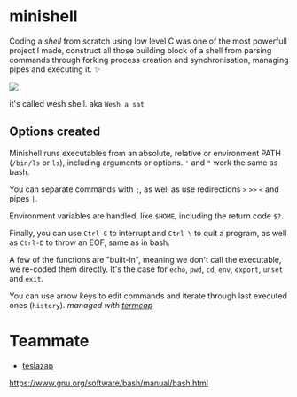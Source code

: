 # minishell

Coding a *shell* from scratch using low level C was one of the most powerfull project I made, construct all those building block of a shell from parsing commands
through forking process creation and synchronisation, managing pipes and executing it. ✨

<img src="https://images.amcnetworks.com/ifccenter.com/wp-content/uploads/2020/01/ghost-in-the-shell-1280.jpg">

it's called wesh shell. aka ``Wesh a sat``

## Options created

Minishell runs executables from an absolute, relative or environment PATH (``/bin/ls`` or ``ls``), including arguments or options. ``'`` and ``"`` work the same as bash.

You can separate commands with ``;``, as well as use redirections ``>`` ``>>`` ``<`` and pipes ``|``.

Environment variables are handled, like ``$HOME``, including the return code ``$?``.

Finally, you can use ``Ctrl-C`` to interrupt and ``Ctrl-\`` to quit a program, as well as ``Ctrl-D`` to throw an EOF, same as in bash.

A few of the functions are "built-in", meaning we don't call the executable, we re-coded them directly. It's the case for ``echo``, ``pwd``, ``cd``, ``env``, ``export``, ``unset`` and ``exit``.

You can use arrow keys to edit commands and iterate through last executed ones (``history``). *managed with [termcap](https://man7.org/linux/man-pages/man5/termcap.5.html)*

# Teammate 
  - [teslazap](https://github.com/OussamaElouarti)

https://www.gnu.org/software/bash/manual/bash.html
